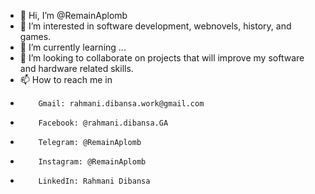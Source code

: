 - 👋 Hi, I’m @RemainAplomb
- 👀 I’m interested in software development, webnovels, history, and games.
- 🌱 I’m currently learning ...
- 💞️ I’m looking to collaborate on projects that will improve my software and hardware related skills.
- 📫 How to reach me in
-         Gmail: rahmani.dibansa.work@gmail.com
-         Facebook: @rahmani.dibansa.GA
-         Telegram: @RemainAplomb
-         Instagram: @RemainAplomb
-         LinkedIn: Rahmani Dibansa

<!---
RemainAplomb/RemainAplomb is a ✨ special ✨ repository because its `README.md` (this file) appears on your GitHub profile.
You can click the Preview link to take a look at your changes.
--->
